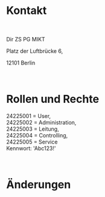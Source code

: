 # Kontakt
&nbsp;

Dir ZS PG MIKT

Platz der Luftbrücke 6,

12101 Berlin

&nbsp;
# Rollen und Rechte
24225001 = User, <br>
24225002 = Administration, <br>
24225003 = Leitung, <br>
24225004 = Controlling, <br>
24225005 = Service <br>
Kennwort: 'Abc123!'

&nbsp;
# Änderungen

&nbsp;